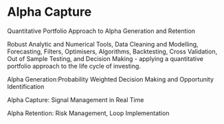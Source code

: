 # Alpha Capture
Quantitative Portfolio Approach to Alpha Generation and Retention

Robust Analytic and Numerical Tools, Data Cleaning and Modelling, Forecasting, Filters, Optimisers, Algorithms, 
        Backtesting, Cross Validation, Out of Sample Testing, and Decision Making 
             - applying a quantitative portfolio approach to the life cycle of investing.
            
Alpha Generation:Probability Weighted Decision Making and Opportunity Identification

Alpha Capture: Signal Management in Real Time

Alpha Retention: Risk Management, Loop Implementation
